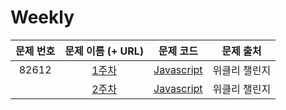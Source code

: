# Weekly

| 문제 번호 | 문제 이름 (+ URL) | 문제 코드 | 문제 출처 |
|:----------:|:----------:|:----------:|:----------:|
| 82612 | [1주차](https://programmers.co.kr/learn/courses/30/lessons/82612) | [Javascript](https://github.com/kang-heesue/algorithms/blob/main/programmers/Weekly/82612-1%EC%A3%BC%EC%B0%A8.js) | 위클리 챌린지 |
|  | [2주차]() | [Javascript]() | 위클리 챌린지 |
